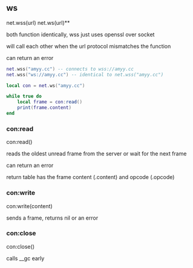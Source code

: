 ## ws

net.wss(url)
net.ws(url)**

both function identically, wss just uses openssl over socket

will call each other when the url protocol mismatches the function

can return an error

```lua
net.wss("amyy.cc") -- connects to wss://amyy.cc
net.wss("ws://amyy.cc") -- identical to net.wss("amyy.cc")
```

```lua
local con = net.ws("amyy.cc")

while true do
    local frame = con:read()
    print(frame.content)
end
```

### con:read

con:read()

reads the oldest unread frame from the server or wait for the next frame

can return an error

return table has the frame content (.content) and opcode (.opcode)

### con:write

con:write(content)

sends a frame, returns nil or an error

### con:close

con:close()

calls __gc early
